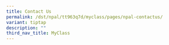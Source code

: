 ```yaml
---
title: Contact Us
permalink: /dst/npal/tt963q7d/myclass/pages/npal-contactus/
variant: tiptap
description: ""
third_nav_title: MyClass
---
```


